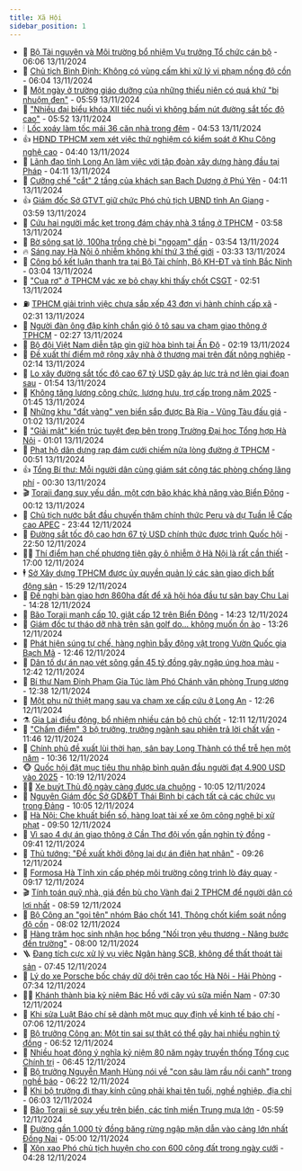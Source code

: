 ```yaml
---
title: Xã Hội
sidebar_position: 1
---
```


<!-- dantri-xa-hoi:START -->
- 🫣 [Bộ Tài nguyên và Môi trường bổ nhiệm Vụ trưởng Tổ chức cán bộ](https://dantri.com.vn/xa-hoi/bo-tai-nguyen-va-moi-truong-bo-nhiem-vu-truong-to-chuc-can-bo-20241113120916858.htm) - 06:06 13/11/2024
- 💼 [Chủ tịch Bình Định: Không có vùng cấm khi xử lý vi phạm nồng độ cồn](https://dantri.com.vn/xa-hoi/chu-tich-binh-dinh-khong-co-vung-cam-khi-xu-ly-vi-pham-nong-do-con-20241113112952485.htm) - 06:04 13/11/2024
- 🎊 [Một ngày ở trường giáo dưỡng của những thiếu niên có quá khứ &quot;bị nhuộm đen&quot;](https://dantri.com.vn/xa-hoi/mot-ngay-o-truong-giao-duong-cua-nhung-thieu-nien-co-qua-khu-bi-nhuom-den-20241111081307705.htm) - 05:59 13/11/2024
- 🙉 [&quot;Nhiều đại biểu khóa XII tiếc nuối vì không bấm nút đường sắt tốc độ cao&quot;](https://dantri.com.vn/xa-hoi/nhieu-dai-bieu-khoa-xii-tiec-nuoi-vi-khong-bam-nut-duong-sat-toc-do-cao-20241113123627037.htm) - 05:52 13/11/2024
- 🕯 [Lốc xoáy làm tốc mái 36 căn nhà trong đêm](https://dantri.com.vn/xa-hoi/loc-xoay-lam-toc-mai-36-can-nha-trong-dem-20241113111547085.htm) - 04:53 13/11/2024
- 👍 [HĐND TPHCM xem xét việc thử nghiệm có kiểm soát ở Khu Công nghệ cao](https://dantri.com.vn/xa-hoi/hdnd-tphcm-xem-xet-viec-thu-nghiem-co-kiem-soat-o-khu-cong-nghe-cao-20241113112539134.htm) - 04:40 13/11/2024
- 🤖 [Lãnh đạo tỉnh Long An làm việc với tập đoàn xây dựng hàng đầu tại Pháp](https://dantri.com.vn/xa-hoi/lanh-dao-tinh-long-an-lam-viec-voi-tap-doan-xay-dung-hang-dau-tai-phap-20241113094505964.htm) - 04:11 13/11/2024
- 🙉 [Cưỡng chế &quot;cắt&quot; 2 tầng của khách sạn Bạch Dương ở Phú Yên](https://dantri.com.vn/xa-hoi/cuong-che-cat-2-tang-cua-khach-san-bach-duong-o-phu-yen-20241113104823087.htm) - 04:11 13/11/2024
- 👍 [Giám đốc Sở GTVT giữ chức Phó chủ tịch UBND tỉnh An Giang](https://dantri.com.vn/xa-hoi/giam-doc-so-gtvt-giu-chuc-pho-chu-tich-ubnd-tinh-an-giang-20241113102533683.htm) - 03:59 13/11/2024
- 🗽 [Cứu hai người mắc kẹt trong đám cháy nhà 3 tầng ở TPHCM](https://dantri.com.vn/xa-hoi/cuu-hai-nguoi-mac-ket-trong-dam-chay-nha-3-tang-o-tphcm-20241113102054864.htm) - 03:58 13/11/2024
- 🗽 [Bờ sông sạt lở, 100ha trồng chè bị &quot;ngoạm&quot; dần](https://dantri.com.vn/xa-hoi/bo-song-sat-lo-100ha-trong-che-bi-ngoam-dan-20241113095648606.htm) - 03:54 13/11/2024
- 🔥 [Sáng nay Hà Nội ô nhiễm không khí thứ 3 thế giới](https://dantri.com.vn/xa-hoi/sang-nay-ha-noi-o-nhiem-khong-khi-thu-3-the-gioi-20241113101842409.htm) - 03:33 13/11/2024
- 🦒 [Công bố kết luận thanh tra tại Bộ Tài chính, Bộ KH-ĐT và tỉnh Bắc Ninh](https://dantri.com.vn/xa-hoi/cong-bo-ket-luan-thanh-tra-tai-bo-tai-chinh-bo-kh-dt-va-tinh-bac-ninh-20241113095911699.htm) - 03:04 13/11/2024
- 🧐 [&quot;Cua rơ&quot; ở TPHCM vác xe bỏ chạy khi thấy chốt CSGT](https://dantri.com.vn/xa-hoi/cua-ro-o-tphcm-vac-xe-bo-chay-khi-thay-chot-csgt-20241113093752654.htm) - 02:51 13/11/2024
- ⛽️ [TPHCM giải trình việc chưa sắp xếp 43 đơn vị hành chính cấp xã](https://dantri.com.vn/xa-hoi/tphcm-giai-trinh-viec-chua-sap-xep-43-don-vi-hanh-chinh-cap-xa-20241112225501609.htm) - 02:31 13/11/2024
- 🚀 [Người đàn ông đập kính chắn gió ô tô sau va chạm giao thông ở TPHCM](https://dantri.com.vn/xa-hoi/nguoi-dan-ong-dap-kinh-chan-gio-o-to-sau-va-cham-giao-thong-o-tphcm-20241113085105653.htm) - 02:27 13/11/2024
- 🦒 [Bộ đội Việt Nam diễn tập gìn giữ hòa bình tại Ấn Độ](https://dantri.com.vn/xa-hoi/bo-doi-viet-nam-dien-tap-gin-giu-hoa-binh-tai-an-do-20241113091013402.htm) - 02:19 13/11/2024
- 🦅 [Đề xuất thí điểm mở rộng xây nhà ở thương mại trên đất nông nghiệp](https://dantri.com.vn/xa-hoi/de-xuat-thi-diem-mo-rong-xay-nha-o-thuong-mai-tren-dat-nong-nghiep-20241113081800898.htm) - 02:14 13/11/2024
- 🚀 [Lo xây đường sắt tốc độ cao 67 tỷ USD gây áp lực trả nợ lên giai đoạn sau](https://dantri.com.vn/xa-hoi/lo-xay-duong-sat-toc-do-cao-67-ty-usd-gay-ap-luc-tra-no-len-giai-doan-sau-20241113084501214.htm) - 01:54 13/11/2024
- 🦅 [Không tăng lương công chức, lương hưu, trợ cấp trong năm 2025](https://dantri.com.vn/lao-dong-viec-lam/khong-tang-luong-cong-chuc-luong-huu-tro-cap-trong-nam-2025-20241113083640600.htm) - 01:45 13/11/2024
- 🤠 [Những khu &quot;đất vàng&quot; ven biển sắp được Bà Rịa - Vũng Tàu đấu giá](https://dantri.com.vn/xa-hoi/nhung-khu-dat-vang-ven-bien-sap-duoc-ba-ria-vung-tau-dau-gia-20241109232547643.htm) - 01:02 13/11/2024
- 💄 [&quot;Giải mật&quot; kiến trúc tuyệt đẹp bên trong Trường Đại học Tổng hợp Hà Nội](https://dantri.com.vn/xa-hoi/giai-mat-kien-truc-tuyet-dep-ben-trong-truong-dai-hoc-tong-hop-ha-noi-20241113024943119.htm) - 01:01 13/11/2024
- 🥷 [Phạt hộ dân dựng rạp đám cưới chiếm nửa lòng đường ở TPHCM](https://dantri.com.vn/xa-hoi/phat-ho-dan-dung-rap-dam-cuoi-chiem-nua-long-duong-o-tphcm-20241113074431123.htm) - 00:51 13/11/2024
- 👍 [Tổng Bí thư: Mỗi người dân cùng giám sát công tác phòng chống lãng phí](https://dantri.com.vn/xa-hoi/tong-bi-thu-moi-nguoi-dan-cung-giam-sat-cong-tac-phong-chong-lang-phi-20241113073041587.htm) - 00:30 13/11/2024
- 🎬 [Toraji đang suy yếu dần, một cơn bão khác khả năng vào Biển Đông](https://dantri.com.vn/xa-hoi/toraji-dang-suy-yeu-dan-mot-con-bao-khac-kha-nang-vao-bien-dong-20241113070110369.htm) - 00:12 13/11/2024
- 🦒 [Chủ tịch nước bắt đầu chuyến thăm chính thức Peru và dự Tuần lễ Cấp cao APEC](https://dantri.com.vn/xa-hoi/chu-tich-nuoc-bat-dau-chuyen-tham-chinh-thuc-peru-va-du-tuan-le-cap-cao-apec-20241113064322418.htm) - 23:44 12/11/2024
- 🌊 [Đường sắt tốc độ cao hơn 67 tỷ USD chính thức được trình Quốc hội](https://dantri.com.vn/xa-hoi/duong-sat-toc-do-cao-hon-67-ty-usd-chinh-thuc-duoc-trinh-quoc-hoi-20241112230228995.htm) - 22:50 12/11/2024
- 🧑‍💻 [Thí điểm hạn chế phương tiện gây ô nhiễm ở Hà Nội là rất cần thiết](https://dantri.com.vn/xa-hoi/thi-diem-han-che-phuong-tien-gay-o-nhiem-o-ha-noi-la-rat-can-thiet-20241112004323078.htm) - 17:00 12/11/2024
- 🕴 [Sở Xây dựng TPHCM được ủy quyền quản lý các sàn giao dịch bất động sản](https://dantri.com.vn/xa-hoi/so-xay-dung-tphcm-duoc-uy-quyen-quan-ly-cac-san-giao-dich-bat-dong-san-20241112214703599.htm) - 15:29 12/11/2024
- 🤔 [Đề nghị bàn giao hơn 860ha đất để xã hội hóa đầu tư sân bay Chu Lai](https://dantri.com.vn/xa-hoi/de-nghi-ban-giao-hon-860ha-dat-de-xa-hoi-hoa-dau-tu-san-bay-chu-lai-20241112205726225.htm) - 14:28 12/11/2024
- 💄 [Bão Toraji mạnh cấp 10, giật cấp 12 trên Biển Đông](https://dantri.com.vn/xa-hoi/bao-toraji-manh-cap-10-giat-cap-12-tren-bien-dong-20241112210250950.htm) - 14:23 12/11/2024
- 🧠 [Giám đốc tự tháo dỡ nhà trên sân golf do… không muốn ồn ào](https://dantri.com.vn/xa-hoi/giam-doc-tu-thao-do-nha-tren-san-golf-do-khong-muon-on-ao-20241112191713974.htm) - 13:26 12/11/2024
- 🦣 [Phát hiện súng tự chế, hàng nghìn bẫy động vật trong Vườn Quốc gia Bạch Mã](https://dantri.com.vn/xa-hoi/phat-hien-sung-tu-che-hang-nghin-bay-dong-vat-trong-vuon-quoc-gia-bach-ma-20241112191326671.htm) - 12:46 12/11/2024
- 💫 [Dân tố dự án nạo vét sông gần 45 tỷ đồng gây ngập úng hoa màu](https://dantri.com.vn/xa-hoi/dan-to-du-an-nao-vet-song-gan-45-ty-dong-gay-ngap-ung-hoa-mau-20241112182844800.htm) - 12:42 12/11/2024
- 🚀 [Bí thư Nam Định Phạm Gia Túc làm Phó Chánh văn phòng Trung ương](https://dantri.com.vn/xa-hoi/bi-thu-nam-dinh-pham-gia-tuc-lam-pho-chanh-van-phong-trung-uong-20241112193002085.htm) - 12:38 12/11/2024
- 🤔 [Một phụ nữ thiệt mạng sau va chạm xe cấp cứu ở Long An](https://dantri.com.vn/xa-hoi/mot-phu-nu-thiet-mang-sau-va-cham-xe-cap-cuu-o-long-an-20241112170518263.htm) - 12:26 12/11/2024
- ⚗️ [Gia Lai điều động, bổ nhiệm nhiều cán bộ chủ chốt](https://dantri.com.vn/xa-hoi/gia-lai-dieu-dong-bo-nhiem-nhieu-can-bo-chu-chot-20241112170605663.htm) - 12:11 12/11/2024
- 🫶 [&quot;Chấm điểm&quot; 3 bộ trưởng, trưởng ngành sau phiên trả lời chất vấn](https://dantri.com.vn/xa-hoi/cham-diem-3-bo-truong-truong-nganh-sau-phien-tra-loi-chat-van-20241112175254112.htm) - 11:46 12/11/2024
- 🌮 [Chính phủ đề xuất lùi thời hạn, sân bay Long Thành có thể trễ hẹn một năm](https://dantri.com.vn/xa-hoi/chinh-phu-de-xuat-lui-thoi-han-san-bay-long-thanh-co-the-tre-hen-mot-nam-20241112173350763.htm) - 10:36 12/11/2024
- 🐵 [Quốc hội đặt mục tiêu thu nhập bình quân đầu người đạt 4.900 USD vào 2025](https://dantri.com.vn/xa-hoi/quoc-hoi-dat-muc-tieu-thu-nhap-binh-quan-dau-nguoi-dat-4900-usd-vao-2025-20241112165932534.htm) - 10:19 12/11/2024
- 🧑‍🏫 [Xe buýt Thủ đô ngày càng được ưa chuộng](https://dantri.com.vn/xa-hoi/xe-buyt-thu-do-ngay-cang-duoc-ua-chuong-20241112151227297.htm) - 10:05 12/11/2024
- 💫 [Nguyên Giám đốc Sở GD&amp;ĐT Thái Bình bị cách tất cả các chức vụ trong Đảng](https://dantri.com.vn/xa-hoi/nguyen-giam-doc-so-gddt-thai-binh-bi-cach-tat-ca-cac-chuc-vu-trong-dang-20241112163518795.htm) - 10:05 12/11/2024
- 🦩 [Hà Nội: Che khuất biển số, hàng loạt tài xế xe ôm công nghệ bị xử phạt](https://dantri.com.vn/xa-hoi/ha-noi-che-khuat-bien-so-hang-loat-tai-xe-xe-om-cong-nghe-bi-xu-phat-20241112160223091.htm) - 09:50 12/11/2024
- 🦄 [Vì sao 4 dự án giao thông ở Cần Thơ đội vốn gần nghìn tỷ đồng](https://dantri.com.vn/xa-hoi/vi-sao-4-du-an-giao-thong-o-can-tho-doi-von-gan-nghin-ty-dong-20241112154556913.htm) - 09:41 12/11/2024
- 💂 [Thủ tướng: &quot;Đề xuất khởi động lại dự án điện hạt nhân&quot;](https://dantri.com.vn/xa-hoi/thu-tuong-de-xuat-khoi-dong-lai-du-an-dien-hat-nhan-20241112160544821.htm) - 09:26 12/11/2024
- 💄 [Formosa Hà Tĩnh xin cấp phép môi trường công trình lò đáy quay](https://dantri.com.vn/xa-hoi/formosa-ha-tinh-xin-cap-phep-moi-truong-cong-trinh-lo-day-quay-20241112152712610.htm) - 09:17 12/11/2024
- 🎬 [Tính toán quỹ nhà, giá đền bù cho Vành đai 2 TPHCM để người dân có lợi nhất](https://dantri.com.vn/xa-hoi/tinh-toan-quy-nha-gia-den-bu-cho-vanh-dai-2-tphcm-de-nguoi-dan-co-loi-nhat-20241112120728882.htm) - 08:59 12/11/2024
- 👀 [Bộ Công an &quot;gọi tên&quot; nhóm Báo chốt 141, Thông chốt kiểm soát nồng độ cồn](https://dantri.com.vn/xa-hoi/bo-cong-an-goi-ten-nhom-bao-chot-141-thong-chot-kiem-soat-nong-do-con-20241112145311073.htm) - 08:02 12/11/2024
- 💃 [Hàng trăm học sinh nhận học bổng &quot;Nối trọn yêu thương - Nâng bước đến trường&quot;](https://dantri.com.vn/xa-hoi/hang-tram-hoc-sinh-nhan-hoc-bong-noi-tron-yeu-thuong-nang-buoc-den-truong-20241112144024179.htm) - 08:00 12/11/2024
- 🪜 [Đang tích cực xử lý vụ việc Ngân hàng SCB, không để thất thoát tài sản](https://dantri.com.vn/xa-hoi/dang-tich-cuc-xu-ly-vu-viec-ngan-hang-scb-khong-de-that-thoat-tai-san-20241111224505617.htm) - 07:45 12/11/2024
- 📝 [Lý do xe Porsche bốc cháy dữ dội trên cao tốc Hà Nội - Hải Phòng](https://dantri.com.vn/xa-hoi/ly-do-xe-porsche-boc-chay-du-doi-tren-cao-toc-ha-noi-hai-phong-20241112142621133.htm) - 07:34 12/11/2024
- 🧑‍💻 [Khánh thành bia kỷ niệm Bác Hồ với cây vú sữa miền Nam](https://dantri.com.vn/xa-hoi/khanh-thanh-bia-ky-niem-bac-ho-voi-cay-vu-sua-mien-nam-20241112124413596.htm) - 07:30 12/11/2024
- 👺 [Khi sửa Luật Báo chí sẽ dành một mục quy định về kinh tế báo chí](https://dantri.com.vn/xa-hoi/khi-sua-luat-bao-chi-se-danh-mot-muc-quy-dinh-ve-kinh-te-bao-chi-20241112132858093.htm) - 07:06 12/11/2024
- 🌮 [Bộ trưởng Công an: Một tin sai sự thật có thể gây hại nhiều nghìn tỷ đồng](https://dantri.com.vn/xa-hoi/bo-truong-cong-an-mot-tin-sai-su-that-co-the-gay-hai-nhieu-nghin-ty-dong-20241112134450445.htm) - 06:52 12/11/2024
- 🤭 [Nhiều hoạt động ý nghĩa kỷ niệm 80 năm ngày truyền thống Tổng cục Chính trị](https://dantri.com.vn/xa-hoi/nhieu-hoat-dong-y-nghia-ky-niem-80-nam-ngay-truyen-thong-tong-cuc-chinh-tri-20241112133309994.htm) - 06:45 12/11/2024
- 💪 [Bộ trưởng Nguyễn Mạnh Hùng nói về &quot;con sâu làm rầu nồi canh&quot; trong nghề báo](https://dantri.com.vn/xa-hoi/bo-truong-nguyen-manh-hung-noi-ve-con-sau-lam-rau-noi-canh-trong-nghe-bao-20241112121033561.htm) - 06:22 12/11/2024
- 🧰 [Khi bộ trưởng đi thay kính cũng phải khai tên tuổi, nghề nghiệp, địa chỉ](https://dantri.com.vn/xa-hoi/khi-bo-truong-di-thay-kinh-cung-phai-khai-ten-tuoi-nghe-nghiep-dia-chi-20241112122148763.htm) - 06:03 12/11/2024
- 🤡 [Bão Toraji sẽ suy yếu trên biển, các tỉnh miền Trung mưa lớn](https://dantri.com.vn/xa-hoi/bao-toraji-se-suy-yeu-tren-bien-cac-tinh-mien-trung-mua-lon-20241112124444358.htm) - 05:59 12/11/2024
- 🦆 [Đường gần 1.000 tỷ đồng băng rừng ngập mặn dẫn vào cảng lớn nhất Đồng Nai](https://dantri.com.vn/xa-hoi/duong-gan-1000-ty-dong-bang-rung-ngap-man-dan-vao-cang-lon-nhat-dong-nai-20241110192427462.htm) - 05:00 12/11/2024
- 🦍 [Xôn xao Phó chủ tịch huyện cho con 600 công đất trong ngày cưới](https://dantri.com.vn/xa-hoi/xon-xao-pho-chu-tich-huyen-cho-con-600-cong-dat-trong-ngay-cuoi-20241112111548978.htm) - 04:28 12/11/2024<!-- dantri-xa-hoi:END -->

